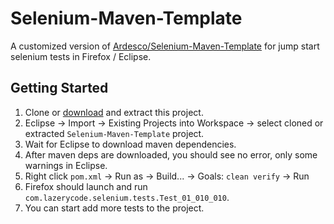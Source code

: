 Selenium-Maven-Template
=======================

A customized version of [Ardesco/Selenium-Maven-Template](https://github.com/Ardesco/Selenium-Maven-Template) for jump start selenium tests in Firefox / Eclipse.

## Getting Started

1. Clone or [download](https://github.com/tsaiyl/Selenium-Maven-Template/archive/master.zip) and extract this project.
2. Eclipse -> Import -> Existing Projects into Workspace -> select cloned or extracted `Selenium-Maven-Template` project.
3. Wait for Eclipse to download maven dependencies.
4. After maven deps are downloaded, you should see no error, only some warnings in Eclipse.
5. Right click `pom.xml` -> Run as -> Build... -> Goals: `clean verify` -> Run
6. Firefox should launch and run `com.lazerycode.selenium.tests.Test_01_010_010`.
7. You can start add more tests to the project.
